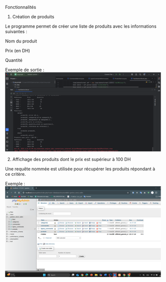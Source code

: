 Fonctionnalités
1. Création de produits

Le programme permet de créer une liste de produits avec les informations suivantes :

Nom du produit

Prix (en DH)

Quantité

Exemple de sortie :
![Screenshot](images/1.png)



2. Affichage des produits dont le prix est supérieur à 100 DH

Une requête nommée est utilisée pour récupérer les produits répondant à ce critère.

Exemple  :
![Screenshot](images/2.png)
